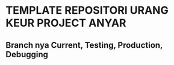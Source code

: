# TEMPLATE REPOSITORI URANG KEUR PROJECT ANYAR
## Branch nya Current, Testing, Production, Debugging
